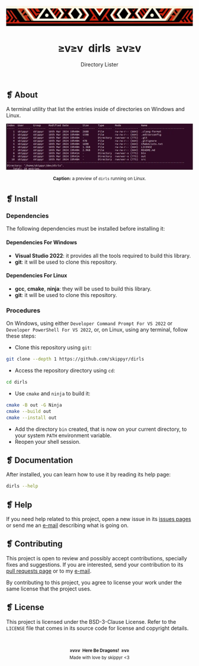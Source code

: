 <p align="center">
    <img alt="" src="assets/ornament.webp" />
</p>
<h1 align="center">≥v≥v&ensp;dirls&ensp;≥v≥v</h1>
<p align="center">Directory Lister</p>
<p align="center">
    <img alt="" src="https://img.shields.io/github/license/skippyr/dirls?style=plastic&label=%E2%89%A5%20license&labelColor=%2324130e&color=%23b8150d" />
    &nbsp;
    <img alt="" src="https://img.shields.io/github/v/tag/skippyr/dirls?style=plastic&label=%E2%89%A5%20tag&labelColor=%2324130e&color=%23b8150d" />
    &nbsp;
    <img alt="" src="https://img.shields.io/github/commit-activity/t/skippyr/dirls?style=plastic&label=%E2%89%A5%20commits&labelColor=%2324130e&color=%23b8150d" />
    &nbsp;
    <img alt="" src="https://img.shields.io/github/stars/skippyr/dirls?style=plastic&label=%E2%89%A5%20stars&labelColor=%2324130e&color=%23b8150d" />
</p>

## ❡ About

A terminal utility that list the entries inside of directories on Windows and Linux.

<p align="center">
    <img alt="" src="assets/preview.webp" />
</p>
<p align="center"><sup><strong>Caption:</strong> a preview of <code>dirls</code> running on Linux.</p>

## ❡ Install

### Dependencies

The following dependencies must be installed before installing it:

#### Dependencies For Windows

- **Visual Studio 2022**: it provides all the tools required to build this library.
- **git**: it will be used to clone this repository.

#### Dependencies For Linux

- **gcc**, **cmake**, **ninja**: they will be used to build this library.
- **git**: it will be used to clone this repository.

### Procedures

On Windows, using either `Developer Command Prompt For VS 2022` or `Developer PowerShell For VS 2022`, or, on Linux, using any terminal, follow these steps:

- Clone this repository using `git`:

```sh
git clone --depth 1 https://github.com/skippyr/dirls
```

- Access the repository directory using `cd`:

```sh
cd dirls
```

- Use `cmake` and `ninja` to build it:

```sh
cmake -B out -G Ninja
cmake --build out
cmake --install out
```

- Add the directory `bin` created, that is now on your current directory, to your system `PATH` environment variable.
- Reopen your shell session.

## ❡ Documentation

After installed, you can learn how to use it by reading its help page:

```sh
dirls --help
```

## ❡ Help

If you need help related to this project, open a new issue in its [issues pages](https://github.com/skippyr/dirls/issues) or send me an [e-mail](mailto:skippyr.developer@gmail.com) describing what is going on.

## ❡ Contributing

This project is open to review and possibly accept contributions, specially fixes and suggestions. If you are interested, send your contribution to its [pull requests page](https://github.com/skippyr/dirls/pulls) or to my [e-mail](mailto:skippyr.developer@gmail.com).

By contributing to this project, you agree to license your work under the same license that the project uses.

## ❡ License

This project is licensed under the BSD-3-Clause License. Refer to the `LICENSE` file that comes in its source code for license and copyright details.

&ensp;
<p align="center"><sup><strong>≥v≥v&ensp;Here Be Dragons!&ensp;≥v≥</strong><br />Made with love by skippyr <3</sup></p>
